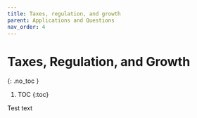 ```yaml
---
title: Taxes, regulation, and growth
parent: Applications and Questions
nav_order: 4
---
```


# Taxes, Regulation, and Growth
{: .no_toc }

1. TOC 
{:toc}

Test text
